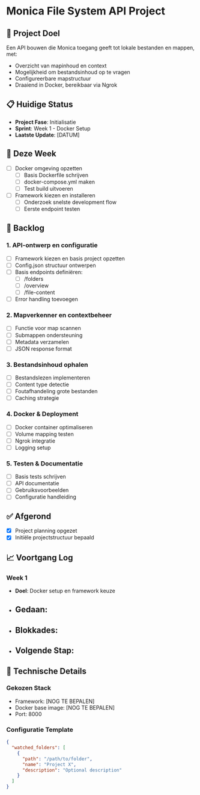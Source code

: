 # Monica File System API Project

## 🎯 Project Doel
Een API bouwen die Monica toegang geeft tot lokale bestanden en mappen, met:
- Overzicht van mapinhoud en context
- Mogelijkheid om bestandsinhoud op te vragen
- Configureerbare mapstructuur
- Draaiend in Docker, bereikbaar via Ngrok

## 📋 Huidige Status
- **Project Fase**: Initialisatie
- **Sprint**: Week 1 - Docker Setup
- **Laatste Update**: [DATUM]

## 🚀 Deze Week
- [ ] Docker omgeving opzetten
  - [ ] Basis Dockerfile schrijven
  - [ ] docker-compose.yml maken
  - [ ] Test build uitvoeren
- [ ] Framework kiezen en installeren
  - [ ] Onderzoek snelste development flow
  - [ ] Eerste endpoint testen

## 📝 Backlog

### 1. API-ontwerp en configuratie
- [ ] Framework kiezen en basis project opzetten
- [ ] Config.json structuur ontwerpen
- [ ] Basis endpoints definiëren:
  - [ ] /folders
  - [ ] /overview
  - [ ] /file-content
- [ ] Error handling toevoegen

### 2. Mapverkenner en contextbeheer
- [ ] Functie voor map scannen
- [ ] Submappen ondersteuning
- [ ] Metadata verzamelen
- [ ] JSON response format

### 3. Bestandsinhoud ophalen
- [ ] Bestandslezen implementeren
- [ ] Content type detectie
- [ ] Foutafhandeling grote bestanden
- [ ] Caching strategie

### 4. Docker & Deployment
- [ ] Docker container optimaliseren
- [ ] Volume mapping testen
- [ ] Ngrok integratie
- [ ] Logging setup

### 5. Testen & Documentatie
- [ ] Basis tests schrijven
- [ ] API documentatie
- [ ] Gebruiksvoorbeelden
- [ ] Configuratie handleiding

## ✅ Afgerond
- [x] Project planning opgezet
- [x] Initiële projectstructuur bepaald

## 📈 Voortgang Log

### Week 1
- **Doel**: Docker setup en framework keuze
- **Gedaan**:
  - 
- **Blokkades**:
  - 
- **Volgende Stap**:
  - 

## 🔧 Technische Details

### Gekozen Stack
- Framework: [NOG TE BEPALEN]
- Docker base image: [NOG TE BEPALEN]
- Port: 8000

### Configuratie Template
```json
{
  "watched_folders": [
    {
      "path": "/path/to/folder",
      "name": "Project X",
      "description": "Optional description"
    }
  ]
}
